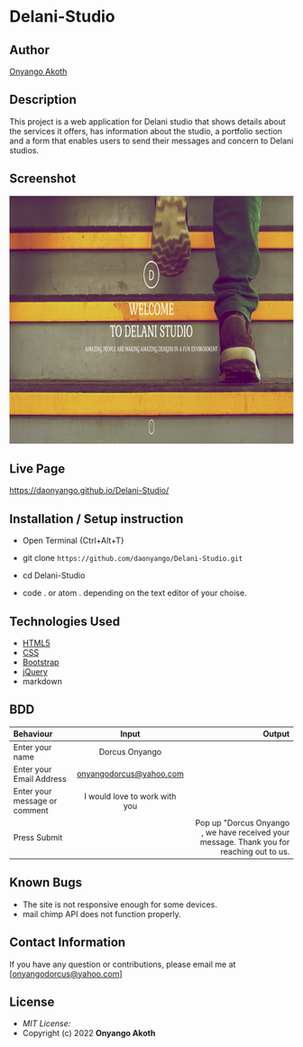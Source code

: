 # Delani-Studio

## Author

[Onyango Akoth](https://github.com/daonyango)

## Description

This project is a web application for Delani studio that shows details about the services it offers, has information about the studio, a portfolio section and a form that enables users to send their messages and concern to Delani studios. 

## Screenshot
<img src="https://raw.githubusercontent.com/daonyango/Delani-Studio/master/assets/delanihome.png" width="900px" height="440px">

## Live Page 
https://daonyango.github.io/Delani-Studio/


## Installation / Setup instruction
* Open Terminal {Ctrl+Alt+T}

* git clone ```https://github.com/daonyango/Delani-Studio.git```

* cd Delani-Studio

* code . or atom . depending on the text editor of your choise.

## Technologies Used

* [HTML5](https://github.com/topics/html5)
* [CSS](https://github.com/topics/css3)
* [Bootstrap](https://github.com/topics/bootstrap)
* [jQuery](https://github.com/topics/javascript)
* markdown


## BDD
| Behaviour      | Input        | Output       |
| :------------- | :----------: | -----------: |
|  Enter your name  |   Dorcus Onyango |     |
| Enter your Email Address  | onyangodorcus@yahoo.com |   |
| Enter your message or comment   |  I would love to work with you     |     |
| Press Submit|     |Pop up "Dorcus Onyango , we have received your message. Thank you for reaching out to us.|

## Known Bugs
* The site is not responsive enough for some devices. 
* mail chimp API does not function properly.

## Contact Information 

If you have any question or contributions, please email me at [onyangodorcus@yahoo.com]

## License
* *MIT License:*
* Copyright (c) 2022 **Onyango Akoth**

